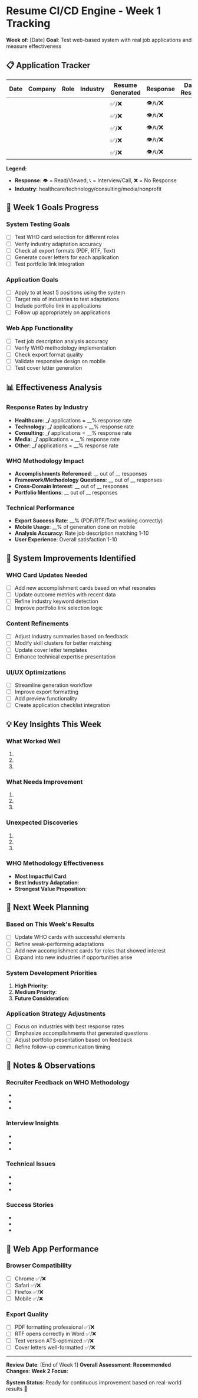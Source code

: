 # Resume CI/CD Engine - Week 1 Tracking

**Week of**: [Date]
**Goal**: Test web-based system with real job applications and measure effectiveness

## 📋 Application Tracker

| Date | Company | Role | Industry | Resume Generated | Response | Days to Response | Notes |
|------|---------|------|----------|------------------|-----------|------------------|-------|
| | | | | ✅/❌ | 👁️/📞/❌ | | |
| | | | | ✅/❌ | 👁️/📞/❌ | | |
| | | | | ✅/❌ | 👁️/📞/❌ | | |
| | | | | ✅/❌ | 👁️/📞/❌ | | |
| | | | | ✅/❌ | 👁️/📞/❌ | | |

**Legend:**
- **Response**: 👁️ = Read/Viewed, 📞 = Interview/Call, ❌ = No Response
- **Industry**: healthcare/technology/consulting/media/nonprofit

## 🎯 Week 1 Goals Progress

### System Testing Goals
- [ ] Test WHO card selection for different roles
- [ ] Verify industry adaptation accuracy
- [ ] Check all export formats (PDF, RTF, Text)
- [ ] Generate cover letters for each application
- [ ] Test portfolio link integration

### Application Goals  
- [ ] Apply to at least 5 positions using the system
- [ ] Target mix of industries to test adaptations
- [ ] Include portfolio link in applications
- [ ] Follow up appropriately on applications

### Web App Functionality
- [ ] Test job description analysis accuracy
- [ ] Verify WHO methodology implementation
- [ ] Check export format quality
- [ ] Validate responsive design on mobile
- [ ] Test cover letter generation

## 📊 Effectiveness Analysis

### Response Rates by Industry
- **Healthcare**: ___/__ applications = __% response rate
- **Technology**: ___/__ applications = __% response rate  
- **Consulting**: ___/__ applications = __% response rate
- **Media**: ___/__ applications = __% response rate
- **Other**: ___/__ applications = __% response rate

### WHO Methodology Impact
- **Accomplishments Referenced**: __ out of __ responses
- **Framework/Methodology Questions**: __ out of __ responses
- **Cross-Domain Interest**: __ out of __ responses
- **Portfolio Mentions**: __ out of __ responses

### Technical Performance
- **Export Success Rate**: __% (PDF/RTF/Text working correctly)
- **Mobile Usage**: __% of generation done on mobile
- **Analysis Accuracy**: Rate job description matching 1-10
- **User Experience**: Overall satisfaction 1-10

## 🔧 System Improvements Identified

### WHO Card Updates Needed
- [ ] Add new accomplishment cards based on what resonates
- [ ] Update outcome metrics with recent data
- [ ] Refine industry keyword detection
- [ ] Improve portfolio link selection logic

### Content Refinements
- [ ] Adjust industry summaries based on feedback
- [ ] Modify skill clusters for better matching
- [ ] Update cover letter templates
- [ ] Enhance technical expertise presentation

### UI/UX Optimizations
- [ ] Streamline generation workflow
- [ ] Improve export formatting
- [ ] Add preview functionality
- [ ] Create application checklist integration

## 💡 Key Insights This Week

### What Worked Well
1. 
2. 
3. 

### What Needs Improvement  
1. 
2. 
3. 

### Unexpected Discoveries
1. 
2. 
3. 

### WHO Methodology Effectiveness
- **Most Impactful Card**: 
- **Best Industry Adaptation**: 
- **Strongest Value Proposition**: 

## 🚀 Next Week Planning

### Based on This Week's Results
- [ ] Update WHO cards with successful elements
- [ ] Refine weak-performing adaptations  
- [ ] Add new accomplishment cards for roles that showed interest
- [ ] Expand into new industries if opportunities arise

### System Development Priorities
1. **High Priority**: 
2. **Medium Priority**: 
3. **Future Consideration**: 

### Application Strategy Adjustments
- [ ] Focus on industries with best response rates
- [ ] Emphasize accomplishments that generated questions
- [ ] Adjust portfolio presentation based on feedback
- [ ] Refine follow-up communication timing

## 📝 Notes & Observations

### Recruiter Feedback on WHO Methodology
- 
- 
- 

### Interview Insights
- 
- 
- 

### Technical Issues
- 
- 
- 

### Success Stories
- 
- 
- 

## 🎯 Web App Performance

### Browser Compatibility
- [ ] Chrome ✅/❌
- [ ] Safari ✅/❌  
- [ ] Firefox ✅/❌
- [ ] Mobile ✅/❌

### Export Quality
- [ ] PDF formatting professional ✅/❌
- [ ] RTF opens correctly in Word ✅/❌
- [ ] Text version ATS-optimized ✅/❌
- [ ] Cover letters well-formatted ✅/❌

---

**Review Date**: [End of Week 1]
**Overall Assessment**: 
**Recommended Changes**: 
**Week 2 Focus**: 

**System Status**: Ready for continuous improvement based on real-world results 🎯
